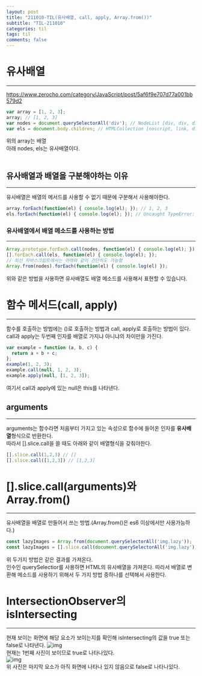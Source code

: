 ```yaml
---
layout: post
title: "211010-TIL(유사배열, call, apply, Array.from())"
subtitle: "TIL-211010"
categories: til
tags: til
comments: false
---
```


# 유사배열
---
<https://www.zerocho.com/category/JavaScript/post/5af6f9e707d77a001bb579d2>     
```js
var array = [1, 2, 3];
array; // [1, 2, 3]
var nodes = document.querySelectorAll('div'); // NodeList [div, div, div, div, div, ...]
var els = document.body.children; // HTMLCollection [noscript, link, div, script, ...]
```
위의 array는 배열       
아래 nodes, els는 유사배열이다.     
<br/>

## 유사배열과 배열을 구분해야하는 이유
---
유사배열은 배열의 메서드를 사용할 수 없기 때문에 구분해서 사용해야한다.     
```js
array.forEach(function(el) { console.log(el); }); // 1, 2, 3
els.forEach(function(el) { console.log(el); }); // Uncaught TypeError: els.forEach is not a function
```
### 유사배열에서 배열 메소드를 사용하는 방법
---
```js
Array.prototype.forEach.call(nodes, function(el) { console.log(el); });
[].forEach.call(els, function(el) { console.log(el); });
// 최신 자바스크립트에서는 아래와 같이 간단히도 가능함
Array.from(nodes).forEach(function(el) { console.log(el) });
```
위와 같은 방법을 사용하면 유사배열도 배열 메소드를 사용해서 표현할 수 있습니다.     

# 함수 메서드(call, apply)
---
함수를 호출하는 방법에는 ()로 호출하는 방법과 call, apply로 호출하는 방법이 있다.       
call과 apply는 두번째 인자를 배열로 가지냐 아니냐의 차이만을 가진다.        
```js
var example = function (a, b, c) {
  return a + b + c;
};
example(1, 2, 3);
example.call(null, 1, 2, 3);
example.apply(null, [1, 2, 3]);
```
여기서 call과 apply에 있는 null은 this를 나타낸다.      

## arguments
---
arguments는 함수라면 처음부터 가지고 있는 속성으로 함수에 들어온 인자를 **유사배열**형식으로 반환한다.      
따라서 [].slice.call을 쓸 때도 아래와 같이 배열형식을 갖춰야한다.
```js
[].slice.call(1,2,3) // []
[].slice.call([1,2,3]) // [1,2,3]
```


# [].slice.call(arguments)와 Array.from()
---
유사배열을 배열로 만들어서 쓰는 방법.(Array.from()은 es6 이상에서만 사용가능하다.)        
```js
const lazyImages = Array.from(document.querySelectorAll('img.lazy'));
const lazyImages = [].slice.call(document.querySelectorAll('img.lazy'));
```
위 두가지 방법은 같은 결과를 가져온다.       
인수인 querySelectior를 사용하면 HTML의 유사배열을 가져온다. 따라서 배열로 변환해 메소드를 사용하기 위해서 두 가지 방법 중하나를 선택해서 사용한다.

# IntersectionObserver의 isIntersecting
---
현재 보이는 화면에 해당 요소가 보이는지를 확인해 isIntersecting의 값을 true 또는 false로 나타낸다.
![img](https://i.imgur.com/KS8UBE8.png)     
현재는 1번째 사진이 보이므로 true로 나타나있다.     
![img](https://i.imgur.com/F8R7I2n.png)     
위 사진은 마지막 요소가 아직 화면에 나타나 있지 않음으로 false로 나타나있다.